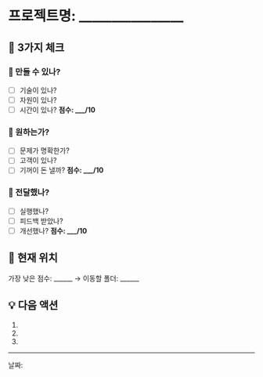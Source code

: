 # 프로젝트명: ________________

## 🎯 3가지 체크

### 🐢 만들 수 있나?
- [ ] 기술이 있나?
- [ ] 자원이 있나?
- [ ] 시간이 있나?
**점수: ___/10**

### 👾 원하는가?
- [ ] 문제가 명확한가?
- [ ] 고객이 있나?
- [ ] 기꺼이 돈 낼까?
**점수: ___/10**

### 🐙 전달했나?
- [ ] 실행했나?
- [ ] 피드백 받았나?
- [ ] 개선했나?
**점수: ___/10**

## 📍 현재 위치
가장 낮은 점수: ______
→ 이동할 폴더: ______

## 💡 다음 액션
1. 
2. 
3. 

---
날짜:
